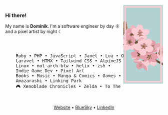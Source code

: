 <img src="https://raw.githubusercontent.com/dotninth/dotninth/master/assets/sakura.png" width="25%" align="right" alt="Pixel Art sakura" />

### Hi there!
My name is **Dominik**. I'm a software engineer by day ☼ and a pixel artist by night ☾

<br /><br />

<pre>
    Ruby • PHP • JavaScript • Janet • Lua • Odin
    Laravel • HTMX • Tailwind CSS • AlpineJS • VueJS
    Linux • not-arch-btw • helix • zsh • 
    Indie Game Dev • Pixel Art 
    Books • Music • Manga & Comics • Games • Sometimes Anime 
    Amazarashi • Linking Park
    🎮 Xenoblade Chronicles • Zelda • To The Moon • Guild Wars (1/2)
</pre>

<br />

<p align="center">
  <a href="https://yard77.dev">Website</a> •
  <a href="https://bsky.app/profile/yard77.dev">BlueSky</a> •
  <a href="https://www.linkedin.com/in/lokkhart/">LinkedIn</a>
</p>

